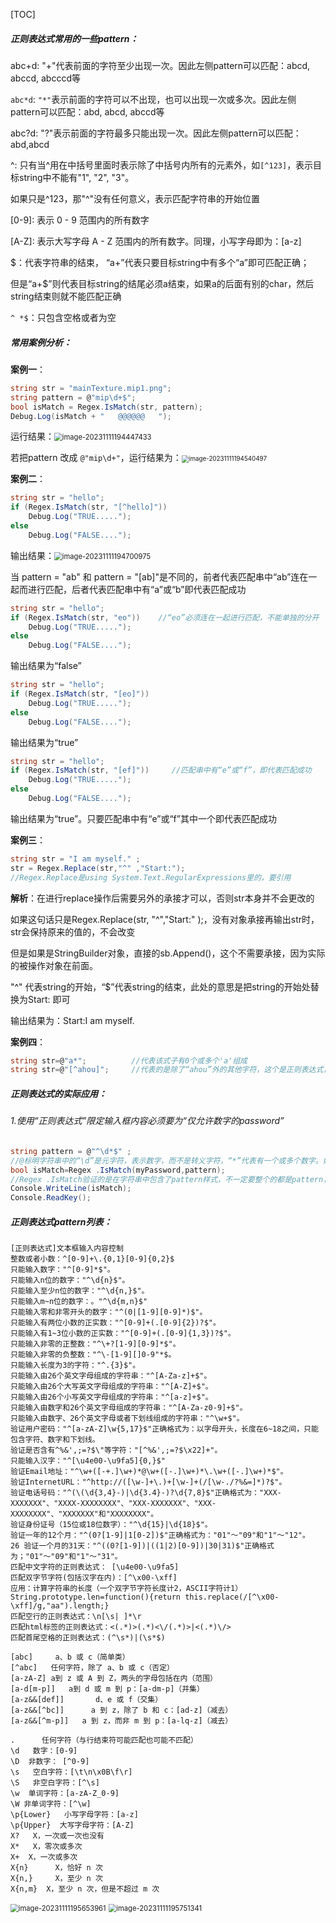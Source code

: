 [TOC]



##### 正则表达式常用的一些pattern：

abc+d: "+"代表前面的字符至少出现一次。因此左侧pattern可以匹配：abcd, abccd, abcccd等

`abc*d`: `"*"`表示前面的字符可以不出现，也可以出现一次或多次。因此左侧pattern可以匹配：abd, abcd, abccd等

abc?d: "?"表示前面的字符最多只能出现一次。因此左侧pattern可以匹配：abd,abcd

^: 只有当^用在中括号里面时表示除了中括号内所有的元素外，如`[^123]`，表示目标string中不能有"1", "2", "3"。

   如果只是^123，那"^"没有任何意义，表示匹配字符串的开始位置

[0-9]: 表示 0 - 9 范围内的所有数字

[A-Z]: 表示大写字母 A - Z 范围内的所有数字。同理，小写字母即为：[a-z]

$：代表字符串的结束， “a+”代表只要目标string中有多个“a”即可匹配正确；

   但是“a+$”则代表目标string的结尾必须a结束，如果a的后面有别的char，然后string结束则就不能匹配正确

`^ *$`：只包含空格或者为空

##### 常用案例分析：

**案例一**：

```c#
string str = "mainTexture.mip1.png";
string pattern = @"mip\d+$";
bool isMatch = Regex.IsMatch(str, pattern);
Debug.Log(isMatch + "   @@@@@@   ");
```

运行结果：<img src="https://gitee.com/kakaix892/image-host/raw/main/Typora/image-20231111194447433.png" alt="image-20231111194447433" style="zoom:80%;" />

若把pattern 改成 `@"mip\d+"`，运行结果为：<img src="https://gitee.com/kakaix892/image-host/raw/main/Typora/image-20231111194540497.png" alt="image-20231111194540497" style="zoom:70%;" />

**案例二**：

```c#
string str = "hello";
if (Regex.IsMatch(str, "[^hello]"))
    Debug.Log("TRUE.....");
else
    Debug.Log("FALSE....");
```

输出结果：<img src="https://gitee.com/kakaix892/image-host/raw/main/Typora/image-20231111194700975.png" alt="image-20231111194700975" style="zoom:80%;" />

当 pattern = "ab" 和 pattern = "[ab]"是不同的，前者代表匹配串中“ab”连在一起而进行匹配，后者代表匹配串中有“a”或“b”即代表匹配成功

```c#
string str = "hello";
if (Regex.IsMatch(str, "eo"))    //“eo”必须连在一起进行匹配，不能单独的分开
    Debug.Log("TRUE.....");
else
    Debug.Log("FALSE....");
```

输出结果为“false”

```c#
string str = "hello";
if (Regex.IsMatch(str, "[eo]"))    
    Debug.Log("TRUE.....");
else
    Debug.Log("FALSE....");
```

输出结果为“true”

```c#
string str = "hello";
if (Regex.IsMatch(str, "[ef]"))     //匹配串中有“e”或“f”，即代表匹配成功
    Debug.Log("TRUE.....");
else
    Debug.Log("FALSE....");
```

输出结果为“true”。只要匹配串中有“e”或“f”其中一个即代表匹配成功

**案例三**：

```c#
string str = "I am myself." ;
str = Regex.Replace(str,"^" ,"Start:");      
//Regex.Replace是using System.Text.RegularExpressions里的，要引用
```

**解析**：在进行replace操作后需要另外的承接才可以，否则str本身并不会更改的

如果这句话只是Regex.Replace(str, "^","Start:" );，没有对象承接再输出str时，str会保持原来的值的，不会改变

但是如果是StringBuilder对象，直接的sb.Append()，这个不需要承接，因为实际的被操作对象在前面。

"^" 代表string的开始，“$”代表string的结束，此处的意思是把string的开始处替换为Start: 即可   

输出结果为：Start:I am myself.

**案例四**：

```c#
string str=@"a*";          //代表该式子有0个或多个'a'组成
string str=@"[^ahou]";     //代表的是除了“ahou”外的其他字符，这个是正则表达式，但是其实际代表的是个char类型的字符，代表不是'a','h','o','u'这四个字符外的所有字符都可以，通常这也是用来验证的
```

##### 正则表达式的实际应用：

###### 1.使用“正则表达式”限定输入框内容必须要为“仅允许数字的password”

```c#
string pattern = @"^\d*$" ;               
//@标明字符串中的“\d”是元字符，表示数字，而不是转义字符，“*”代表有一个或多个数字。如此的结构表示该字符串是由0个或多个数字组成的
bool isMatch=Regex .IsMatch(myPassword,pattern);     
//Regex .IsMatch验证的是在字符串中包含了pattern样式，不一定要整个的都是pattern，只要包含即可返回true。由于这里添加了“^”“$”,因此其代表首尾都是数字，如果没加则代表只要有0个或多个数字就返回true
Console.WriteLine(isMatch);
Console.ReadKey();
```



##### 正则表达式pattern列表：

```
[正则表达式]文本框输入内容控制
整数或者小数：^[0-9]+\.{0,1}[0-9]{0,2}$
只能输入数字："^[0-9]*$"。
只能输入n位的数字："^\d{n}$"。
只能输入至少n位的数字："^\d{n,}$"。
只能输入m~n位的数字：。"^\d{m,n}$"
只能输入零和非零开头的数字："^(0|[1-9][0-9]*)$"。
只能输入有两位小数的正实数："^[0-9]+(.[0-9]{2})?$"。
只能输入有1~3位小数的正实数："^[0-9]+(.[0-9]{1,3})?$"。
只能输入非零的正整数："^\+?[1-9][0-9]*$"。
只能输入非零的负整数："^\-[1-9][]0-9"*$。
只能输入长度为3的字符："^.{3}$"。
只能输入由26个英文字母组成的字符串："^[A-Za-z]+$"。
只能输入由26个大写英文字母组成的字符串："^[A-Z]+$"。
只能输入由26个小写英文字母组成的字符串："^[a-z]+$"。
只能输入由数字和26个英文字母组成的字符串："^[A-Za-z0-9]+$"。
只能输入由数字、26个英文字母或者下划线组成的字符串："^\w+$"。
验证用户密码："^[a-zA-Z]\w{5,17}$"正确格式为：以字母开头，长度在6~18之间，只能包含字符、数字和下划线。
验证是否含有^%&',;=?$\"等字符："[^%&',;=?$\x22]+"。
只能输入汉字："^[\u4e00-\u9fa5]{0,}$"
验证Email地址："^\w+([-+.]\w+)*@\w+([-.]\w+)*\.\w+([-.]\w+)*$"。
验证InternetURL："^http://([\w-]+\.)+[\w-]+(/[\w-./?%&=]*)?$"。
验证电话号码："^(\(\d{3,4}-)|\d{3.4}-)?\d{7,8}$"正确格式为："XXX-XXXXXXX"、"XXXX-XXXXXXXX"、"XXX-XXXXXXX"、"XXX-XXXXXXXX"、"XXXXXXX"和"XXXXXXXX"。
验证身份证号（15位或18位数字）："^\d{15}|\d{18}$"。
验证一年的12个月："^(0?[1-9]|1[0-2])$"正确格式为："01"～"09"和"1"～"12"。
26 验证一个月的31天："^((0?[1-9])|((1|2)[0-9])|30|31)$"正确格式为；"01"～"09"和"1"～"31"。
匹配中文字符的正则表达式： [\u4e00-\u9fa5]
匹配双字节字符(包括汉字在内)：[^\x00-\xff]
应用：计算字符串的长度（一个双字节字符长度计2，ASCII字符计1）
String.prototype.len=function(){return this.replace(/[^\x00-\xff]/g,"aa").length;}
匹配空行的正则表达式：\n[\s| ]*\r
匹配html标签的正则表达式：<(.*)>(.*)<\/(.*)>|<(.*)\/>
匹配首尾空格的正则表达式：(^\s*)|(\s*$)
```

```
[abc]     a、b 或 c（简单类）
[^abc]   任何字符，除了 a、b 或 c（否定）
[a-zA-Z] a到 z 或 A 到 Z，两头的字母包括在内（范围）
[a-d[m-p]]   a到 d 或 m 到 p：[a-dm-p]（并集）
[a-z&&[def]]       d、e 或 f（交集）
[a-z&&[^bc]]      a 到 z，除了 b 和 c：[ad-z]（减去）
[a-z&&[^m-p]]   a 到 z，而非 m 到 p：[a-lq-z]（减去）

.      任何字符（与行结束符可能匹配也可能不匹配）
\d   数字：[0-9]
\D  非数字： [^0-9]
\s   空白字符：[\t\n\x0B\f\r]
\S   非空白字符：[^\s]
\w  单词字符：[a-zA-Z_0-9]
\W 非单词字符：[^\w]
\p{Lower}   小写字母字符：[a-z]
\p{Upper}  大写字母字符：[A-Z]
X?   X，一次或一次也没有
X*   X，零次或多次
X+  X，一次或多次
X{n}      X，恰好 n 次
X{n,}     X，至少 n 次
X{n,m}  X，至少 n 次，但是不超过 m 次
```

<img src="https://gitee.com/kakaix892/image-host/raw/main/Typora/image-20231111195653961.png" alt="image-20231111195653961" style="zoom: 80%;" />

<img src="https://gitee.com/kakaix892/image-host/raw/main/Typora/image-20231111195751341.png" alt="image-20231111195751341" style="zoom:80%;" />













